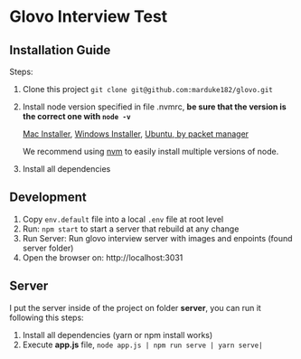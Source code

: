 # Glovo Interview Test

## Installation Guide

Steps:

1. Clone this project `git clone git@github.com:marduke182/glovo.git`
2. Install node version specified in file .nvmrc, **be sure that the version is the correct one with `node -v`**

   [Mac Installer](https://github.com/nodejs/node), [Windows Installer](https://github.com/nodejs/node), [Ubuntu, by packet manager](https://nodejs.org/en/download/package-manager/#debian-and-ubuntu-based-linux-distributions)

   We recommend using [nvm](https://github.com/creationix/nvm) to easily install multiple versions of node.

3. Install all dependencies

## Development

1. Copy `env.default` file into a local `.env` file at root level
2. Run: `npm start` to start a server that rebuild at any change
3. Run Server: Run glovo interview server with images and enpoints (found server folder)
4. Open the browser on: http://localhost:3031

## Server

I put the server inside of the project on folder **server**, you can run it following this steps:

1. Install all dependencies (yarn or npm install works)
2. Execute **app.js** file, `node app.js | npm run serve | yarn serve|`
